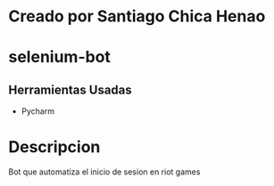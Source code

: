 # Creado por Santiago Chica Henao
# selenium-bot

## Herramientas Usadas
* Pycharm

# Descripcion
Bot que automatiza el inicio de sesion en riot games
